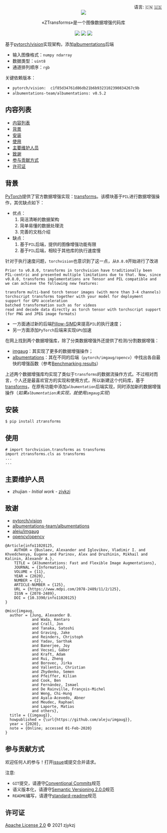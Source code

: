 <div align="right">
  语言:
    🇨🇳
  <a title="中文" href="./README.zh_CN.md">🇺🇸</a>
  <!-- <a title="俄语" href="../ru/README.md">🇷🇺</a> -->
</div>

 <div align="center"><a title="" href="https://github.com/ZJCV/ZTransforms.git"><img align="center" src="./imgs/ZTransforms.png"></a></div>

<p align="center">
  «ZTransforms»是一个图像数据增强代码库
<br>
<br>
  <a href="https://github.com/RichardLitt/standard-readme"><img src="https://img.shields.io/badge/standard--readme-OK-green.svg?style=flat-square"></a>
  <a href="https://conventionalcommits.org"><img src="https://img.shields.io/badge/Conventional%20Commits-1.0.0-yellow.svg"></a>
  <a href="http://commitizen.github.io/cz-cli/"><img src="https://img.shields.io/badge/commitizen-friendly-brightgreen.svg"></a>
</p>

基于[pytorch/vision](https://github.com/pytorch/vision/)实现架构，添加[albumentations](https://github.com/albumentations-team/albumentations/tree/f2462be3a4d01c872474d0e7fc0f32f387b06340)后端

* 输入图像格式：`numpy ndarray`
* 数据类型：`uint8`
* 通道排列顺序：`rgb`

关键依赖版本：

* `pytorch/vision:  c1f85d34761d86db21b6b9323102390834267c9b`
* `albumentations-team/albumentations: v0.5.2`

## 内容列表

- [内容列表](#内容列表)
- [背景](#背景)
- [安装](#安装)
- [使用](#使用)
- [主要维护人员](#主要维护人员)
- [致谢](#致谢)
- [参与贡献方式](#参与贡献方式)
- [许可证](#许可证)

## 背景

[PyTorch](https://github.com/pytorch/pytorch)提供了官方数据增强实现：[transforms](https://github.com/pytorch/vision/tree/master/torchvision/transforms)。该模块基于`PIL`进行数据增强操作，其优缺点如下：

* 优点：
  1.  简洁清晰的数据架构
  2.  简单易懂的数据处理流
  3. 完善的文档介绍
* 缺点：
  1.  基于`PIL`后端，提供的图像增强功能有限
  2.  基于`PIL`后端，相较于其他库的执行速度慢
 
针对于执行速度问题，`torchvision`也意识到了这一点，从`0.8.0`开始进行了改进
  
```
Prior to v0.8.0, transforms in torchvision have traditionally been PIL-centric and presented multiple limitations due to that. Now, since v0.8.0, transforms implementations are Tensor and PIL compatible and we can achieve the following new features:

transform multi-band torch tensor images (with more than 3-4 channels)
torchscript transforms together with your model for deployment
support for GPU acceleration
batched transformation such as for videos
read and decode data directly as torch tensor with torchscript support (for PNG and JPEG image formats)
```

* 一方面通过新的后端[Pillow-SIMD](https://github.com/uploadcare/pillow-simd)来提高`PIL`的执行速度；
* 另一方面添加`PyTorch`后端来实现`GPU`加速

在网上找到两个数据增强库，除了分类数据增强外还提供了检测/分割数据增强：

* [imgaug](https://github.com/aleju/imgaug)：其实现了更多的数据增强操作；
* [albumentations](https://github.com/albumentations-team/albumentations/tree/f2462be3a4d01c872474d0e7fc0f32f387b06340)：其在不同的后端（`pytorch/imgaug/opencv`）中找出各自最快的增强函数（参考[Benchmarking results](https://github.com/albumentations-team/albumentations#benchmarking-results)）

上述两个数据增强库均实现了类似于`transforms`的数据流操作方式。不过相对而言，个人还是最喜欢官方的实现和使用方式，所以新建这个代码库，基于[transforms](https://github.com/pytorch/vision/tree/master/torchvision/transforms)，在原有功能中添加`albumentation`后端实现，同时添加新的数据增强操作（*如果`albumentation`未实现，就使用`imgaug`实现*）


## 安装

```
$ pip install ztransforms
```

## 使用

```
# import torchvision.transforms as transforms
import ztransforms.cls as transforms
...
...
```

## 主要维护人员

* zhujian - *Initial work* - [zjykzj](https://github.com/zjykzj)

## 致谢

* [pytorch/vision](https://github.com/pytorch/vision)
* [albumentations-team/albumentations](https://github.com/albumentations-team/albumentations/tree/f2462be3a4d01c872474d0e7fc0f32f387b06340)
* [aleju/imgaug](https://github.com/aleju/imgaug)
* [opencv/opencv](https://github.com/opencv/opencv)

```
@Article{info11020125,
    AUTHOR = {Buslaev, Alexander and Iglovikov, Vladimir I. and Khvedchenya, Eugene and Parinov, Alex and Druzhinin, Mikhail and Kalinin, Alexandr A.},
    TITLE = {Albumentations: Fast and Flexible Image Augmentations},
    JOURNAL = {Information},
    VOLUME = {11},
    YEAR = {2020},
    NUMBER = {2},
    ARTICLE-NUMBER = {125},
    URL = {https://www.mdpi.com/2078-2489/11/2/125},
    ISSN = {2078-2489},
    DOI = {10.3390/info11020125}
}

@misc{imgaug,
  author = {Jung, Alexander B.
            and Wada, Kentaro
            and Crall, Jon
            and Tanaka, Satoshi
            and Graving, Jake
            and Reinders, Christoph
            and Yadav, Sarthak
            and Banerjee, Joy
            and Vecsei, Gábor
            and Kraft, Adam
            and Rui, Zheng
            and Borovec, Jirka
            and Vallentin, Christian
            and Zhydenko, Semen
            and Pfeiffer, Kilian
            and Cook, Ben
            and Fernández, Ismael
            and De Rainville, François-Michel
            and Weng, Chi-Hung
            and Ayala-Acevedo, Abner
            and Meudec, Raphael
            and Laporte, Matias
            and others},
  title = {{imgaug}},
  howpublished = {\url{https://github.com/aleju/imgaug}},
  year = {2020},
  note = {Online; accessed 01-Feb-2020}
}
```

## 参与贡献方式

欢迎任何人的参与！打开[issue](https://github.com/zjykzj/ZTransforms/issues)或提交合并请求。

注意:

* `GIT`提交，请遵守[Conventional Commits](https://www.conventionalcommits.org/en/v1.0.0-beta.4/)规范
* 语义版本化，请遵守[Semantic Versioning 2.0.0](https://semver.org)规范
* `README`编写，请遵守[standard-readme](https://github.com/RichardLitt/standard-readme)规范

## 许可证

[Apache License 2.0](LICENSE) © 2021 zjykzj